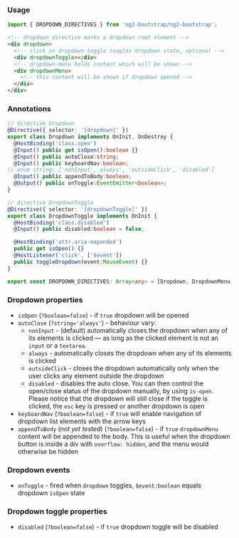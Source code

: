 ### Usage
```typescript
import { DROPDOWN_DIRECTIVES } from 'ng2-bootstrap/ng2-bootstrap';
```

```html
<!-- dropdown directive marks a dropdown root element -->
<div dropdown>
  <!-- click on dropdown-toggle toogles dropdown state, optional -->
  <div dropdownToggle></div>
  <!-- dropdown-menu holds content which will be shown -->
  <div dropdownMenu>
    <!-- this content will be shown if dropdown opened -->
  </div>
</div>
```

### Annotations
```typescript
// directive Dropdown
@Directive({ selector: '[dropdown]' })
export class Dropdown implements OnInit, OnDestroy {
  @HostBinding('class.open')
  @Input() public get isOpen():boolean {}
  @Input() public autoClose:string;
  @Input() public keyboardNav:boolean;
// enum string: ['nonInput', always', 'outsideClick', 'disabled']
  @Input() public appendToBody:boolean;
  @Output() public onToggle:EventEmitter<boolean>;
}

// directive DropdownToggle
@Directive({ selector: '[dropdownToggle]' })
export class DropdownToggle implements OnInit {
  @HostBinding('class.disabled')
  @Input() public disabled:boolean = false;

  @HostBinding('attr.aria-expanded')
  public get isOpen() {}
  @HostListener('click', ['$event'])
  public toggleDropdown(event:MouseEvent) {}
}

export const DROPDOWN_DIRECTIVES: Array<any> = [Dropdown, DropdownMenu, DropdownToggle];
```

### Dropdown properties
- `isOpen` (`?boolean=false`) - if `true` dropdown will be opened
- `autoClose` (`?string='always'`) - behaviour vary:
    * `nonInput` - (default) automatically closes the dropdown when any of its elements is clicked — as long as the clicked element is not an `input` or a `textarea`.
    * `always` - automatically closes the dropdown when any of its elements is clicked
    * `outsideClick` - closes the dropdown automatically only when the user clicks any element outside the dropdown
    * `disabled` - disables the auto close. You can then control the open/close status of the dropdown manually, by using `is-open`. Please notice that the dropdown will still close if the toggle is clicked, the `esc` key is pressed or another dropdown is open
- `keyboardNav` (`?boolean=false`) - if `true` will enable navigation of dropdown list elements with the arrow keys
- `appendToBody` (*not yet tested*) (`?boolean=false`) - if `true` `dropdownMenu` content will be appended to the body. This is useful when the dropdown button is inside a div with `overflow: hidden`, and the menu would otherwise be hidden

### Dropdown events
- `onToggle` - fired when `dropdown` toggles, `$event:boolean` equals dropdown `isOpen` state

### Dropdown toggle properties
- `disabled` (`?boolean=false`) - if `true` dropdown toggle will be disabled
